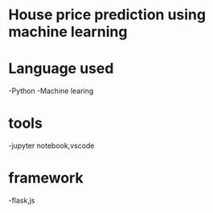 # House price prediction using machine learning
# Language used
  -Python
  -Machine learing
# tools
  -jupyter notebook,vscode
# framework
  -flask,js
